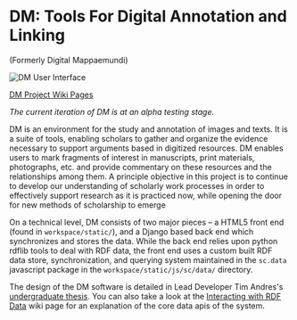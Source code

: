 DM: Tools For Digital Annotation and Linking
==
(Formerly Digital Mappaemundi)

![DM User Interface](http://dm.drew.edu/dm_workspace/dm_github_images/DM_User_Interface.png)

[DM Project Wiki Pages](https://github.com/timandres/DM/wiki/_pages)

*The current iteration of DM is at an alpha testing stage.*

DM is an environment for the study and annotation of images and texts. It is a suite of tools, enabling scholars to gather and organize the evidence necessary to support arguments based in digitized resources. DM enables users to mark fragments of interest in manuscripts, print materials, photographs, etc. and provide commentary on these resources and the relationships among them. A principle objective in this project is to continue to develop our understanding of scholarly work processes in order to effectively support research as it is practiced now, while opening the door for new methods of scholarship to emerge

On a technical level, DM consists of two major pieces – a HTML5 front end (found in `workspace/static/`), and a Django based back end which synchronizes and stores the data. While the back end relies upon python rdflib tools to deal with RDF data, the front end uses a custom built RDF data store, synchronization, and querying system maintained in the `sc.data` javascript package in the `workspace/static/js/sc/data/` directory.


The design of the DM software is detailed in Lead Developer Tim Andres's [undergraduate thesis](http://walter.drew.edu/ETD/BA/2014/Andres/TAndres.pdf). You can also take a look at the [Interacting with RDF Data](https://github.com/timandres/DM/wiki/Interacting-with-RDF-Data) wiki page for an explanation of the core data apis of the system.
